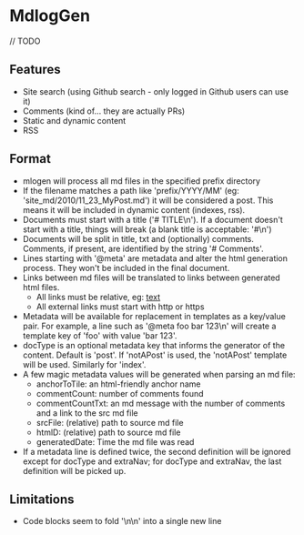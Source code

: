 # MdlogGen

// TODO

## Features
* Site search (using Github search - only logged in Github users can use it)
* Comments (kind of... they are actually PRs)
* Static and dynamic content
* RSS


## Format

* mlogen will process all md files in the specified prefix directory
* If the filename matches a path like 'prefix/YYYY/MM' (eg: 'site_md/2010/11_23_MyPost.md') it will be considered a post. This means it will be included in dynamic content (indexes, rss).
* Documents must start with a title ('# TITLE\n'). If a document doesn't start with a title, things will break (a blank title is acceptable: '#\n')
* Documents will be split in title, txt and (optionally) comments. Comments, if present, are identified by the string '# Comments'.
* Lines starting with '@meta' are metadata and alter the html generation process. They won't be included in the final document.
* Links between md files will be translated to links between generated html files.
    * All links must be relative, eg: [text](link/to/doc.md)
    * All external links must start with http or https
* Metadata will be available for replacement in templates as a key/value pair. For example, a line such as '@meta foo bar 123\n' will create a template key of 'foo' with value 'bar 123'.
* docType is an optional metadata key that informs the generator of the content. Default is 'post'. If 'notAPost' is used, the 'notAPost' template will be used. Similarly for 'index'.
* A few magic metadata values will be generated when parsing an md file:
    * anchorToTile: an html-friendly anchor name
    * commentCount: number of comments found
    * commentCountTxt: an md message with the number of comments and a link to the src md file
    * srcFile: (relative) path to source md file
    * htmlD: (relative) path to source md file
    * generatedDate: Time the md file was read
* If a metadata line is defined twice, the second definition will be ignored except for docType and extraNav; for docType and extraNav, the last definition will be picked up.


## Limitations

* Code blocks seem to fold '\n\n' into a single new line


